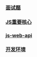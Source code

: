 ### <a target="_blank" href="http://lesses.me/JSPlan/face.html">面试题</a>
### <a target="_blank" href="http://lesses.me/JSPlan/js.html">JS重要核心</a>
### <a target="_blank" href="http://lesses.me/JSPlan/js-web-api.html">js-web-api</a>
### <a target="_blank" href="http://lesses.me/JSPlan/开发环境.html">开发环境</a>